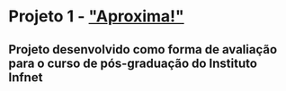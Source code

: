 # Projeto 1 - ["Aproxima!"](https://adoring-northcutt-13bb8a.netlify.app/)

## Projeto desenvolvido como forma de avaliação para o curso de pós-graduação do Instituto Infnet

